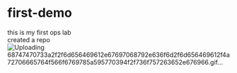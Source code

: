 # first-demo
this is my first ops lab 
<br>
created a repo 
![Uploading 68747470733a2f2f6d656469612e67697068792e636f6d2f6d656469612f4a72706665764f566f6769785a595770394f2f736f757263652e676966.gif…]()

